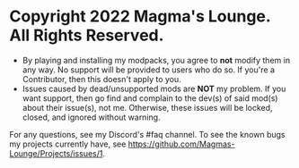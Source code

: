 # Copyright 2022 Magma's Lounge. All Rights Reserved.

- By playing and installing my modpacks, you agree to **not** modify them in any way. No support will be provided to users who do so. If you're a Contributor, then this doesn't apply to you.
- Issues caused by dead/unsupported mods are **NOT** my problem. If you want support, then go find and complain to the dev(s) of said mod(s) about their issue(s), not me. Otherwise, these issues will be locked, closed, and ignored without warning.

For any questions, see my Discord's #faq channel.
To see the known bugs my projects currently have, see https://github.com/Magmas-Lounge/Projects/issues/1.